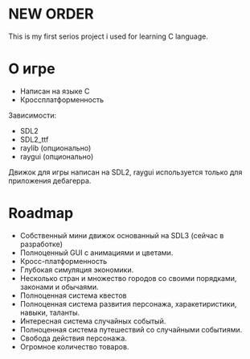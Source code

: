 # NEW ORDER

This is my first serios project i used for learning C language.

# О игре

 - Написан на языке C
 - Кроссплатформенность

Зависимости:

- SDL2
- SDL2_ttf
- raylib (опционально)
- raygui (опционально)

Движок для игры написан на SDL2, raygui используется только для приложения дебагерра.

# Roadmap
- Собственный мини движок основанный на SDL3 (сейчас в разработке)
- Полноценный GUI с анимациями и цветами.
- Кросс-платформенность
- Глубокая симуляция экономики.
- Несколько стран и множество городов со своими порядками, законами и обычаями.
- Полноценная система квестов
- Полноценная система развития персонажа, харакетиристики, навыки, таланты.
- Интересная система случайных событый.
- Полноценная система путешествий со случайными событиями.
- Свобода действия персонажа.
- Огромное количество товаров.
